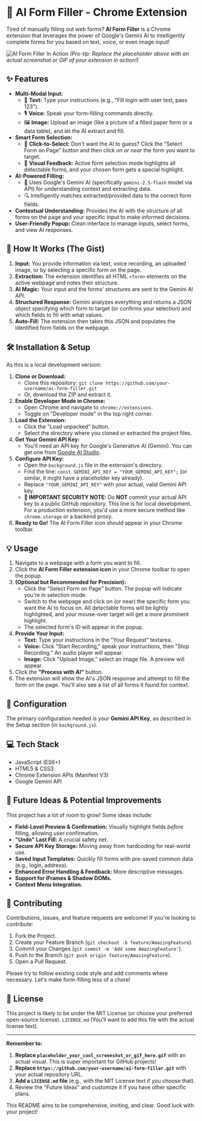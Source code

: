 # 🤖 AI Form Filler - Chrome Extension

Tired of manually filling out web forms? **AI Form Filler** is a Chrome extension that leverages the power of Google's Gemini AI to intelligently complete forms for you based on text, voice, or even image input!

![AI Form Filler In Action](placeholder_your_cool_screenshot_or_gif_here.gif)
_(Pro-tip: Replace the placeholder above with an actual screenshot or GIF of your extension in action!)_

## ✨ Features

-   **Multi-Modal Input:**
    -   📝 **Text:** Type your instructions (e.g., "Fill login with user test, pass 123").
    -   🎙️ **Voice:** Speak your form-filling commands directly.
    -   🖼️ **Image:** Upload an image (like a picture of a filled paper form or a data table), and let the AI extract and fill.
-   **Smart Form Selection:**
    -   🎯 **Click-to-Select:** Don't want the AI to guess? Click the "Select Form on Page" button and then click _on or near_ the form you want to target.
    -   👀 **Visual Feedback:** Active form selection mode highlights all detectable forms, and your chosen form gets a special highlight.
-   **AI-Powered Filling:**
    -   🧠 Uses Google's Gemini AI (specifically `gemini-2.5-flash` model via API) for understanding context and extracting data.
    -   🔍 Intelligently matches extracted/provided data to the correct form fields.
-   **Contextual Understanding:** Provides the AI with the structure of all forms on the page and your specific input to make informed decisions.
-   **User-Friendly Popup:** Clean interface to manage inputs, select forms, and view AI responses.

## 🚀 How It Works (The Gist)

1.  **Input:** You provide information via text, voice recording, an uploaded image, or by selecting a specific form on the page.
2.  **Extraction:** The extension identifies all HTML `<form>` elements on the active webpage and notes their structure.
3.  **AI Magic:** Your input and the forms' structures are sent to the Gemini AI API.
4.  **Structured Response:** Gemini analyzes everything and returns a JSON object specifying which form to target (or confirms your selection) and which fields to fill with what values.
5.  **Auto-Fill:** The extension then takes this JSON and populates the identified form fields on the webpage.

## 🛠️ Installation & Setup

As this is a local development version:

1.  **Clone or Download:**
    -   Clone this repository: `git clone https://github.com/your-username/ai-form-filler.git`
    -   Or, download the ZIP and extract it.
2.  **Enable Developer Mode in Chrome:**
    -   Open Chrome and navigate to `chrome://extensions`.
    -   Toggle on "Developer mode" in the top right corner.
3.  **Load the Extension:**
    -   Click the "Load unpacked" button.
    -   Select the directory where you cloned or extracted the project files.
4.  **Get Your Gemini API Key:**
    -   You'll need an API key for Google's Generative AI (Gemini). You can get one from [Google AI Studio](https://aistudio.google.com/app/apikey).
5.  **Configure API Key:**
    -   Open the `background.js` file in the extension's directory.
    -   Find the line: `const GEMINI_API_KEY = "YOUR_GEMINI_API_KEY";` (or similar, it might have a placeholder key already).
    -   Replace `"YOUR_GEMINI_API_KEY"` with your actual, valid Gemini API key.
    -   **🚨 IMPORTANT SECURITY NOTE:** Do **NOT** commit your actual API key to a public GitHub repository. This line is for local development. For a production extension, you'd use a more secure method like `chrome.storage` or a backend proxy.
6.  **Ready to Go!** The AI Form Filler icon should appear in your Chrome toolbar.

## 💡 Usage

1.  Navigate to a webpage with a form you want to fill.
2.  Click the **AI Form Filler extension icon** in your Chrome toolbar to open the popup.
3.  **(Optional but Recommended for Precision):**
    -   Click the "Select Form on Page" button. The popup will indicate you're in selection mode.
    -   Switch to the webpage and click on (or near) the specific form you want the AI to focus on. All detectable forms will be lightly highlighted, and your mouse-over target will get a more prominent highlight.
    -   The selected form's ID will appear in the popup.
4.  **Provide Your Input:**
    -   **Text:** Type your instructions in the "Your Request" textarea.
    -   **Voice:** Click "Start Recording," speak your instructions, then "Stop Recording." An audio player will appear.
    -   **Image:** Click "Upload Image," select an image file. A preview will appear.
5.  Click the **"Process with AI"** button.
6.  The extension will show the AI's JSON response and attempt to fill the form on the page. You'll also see a list of all forms it found for context.

## 🔧 Configuration

The primary configuration needed is your **Gemini API Key**, as described in the Setup section (in `background.js`).

## 💻 Tech Stack

-   JavaScript (ES6+)
-   HTML5 & CSS3
-   Chrome Extension APIs (Manifest V3)
-   Google Gemini API

## 🌱 Future Ideas & Potential Improvements

This project has a lot of room to grow! Some ideas include:

-   **Field-Level Preview & Confirmation:** Visually highlight fields _before_ filling, allowing user confirmation.
-   **"Undo" Last Fill:** A crucial safety net.
-   **Secure API Key Storage:** Moving away from hardcoding for real-world use.
-   **Saved Input Templates:** Quickly fill forms with pre-saved common data (e.g., login, address).
-   **Enhanced Error Handling & Feedback:** More descriptive messages.
-   **Support for iFrames & Shadow DOMs.**
-   **Context Menu Integration.**

## 🙌 Contributing

Contributions, issues, and feature requests are welcome! If you're looking to contribute:

1.  Fork the Project.
2.  Create your Feature Branch (`git checkout -b feature/AmazingFeature`).
3.  Commit your Changes (`git commit -m 'Add some AmazingFeature'`).
4.  Push to the Branch (`git push origin feature/AmazingFeature`).
5.  Open a Pull Request.

Please try to follow existing code style and add comments where necessary. Let's make form-filling less of a chore!

## 📄 License

This project is likely to be under the MIT License (or choose your preferred open-source license).
`LICENSE.md` (You'll want to add this file with the actual license text).

---

**Remember to:**

1.  **Replace `placeholder_your_cool_screenshot_or_gif_here.gif`** with an actual visual. This is super important for GitHub projects!
2.  **Replace `https://github.com/your-username/ai-form-filler.git`** with your actual repository URL.
3.  **Add a `LICENSE.md` file** (e.g., with the MIT License text if you choose that).
4.  Review the "Future Ideas" and customize it if you have other specific plans.

This README aims to be comprehensive, inviting, and clear. Good luck with your project!
